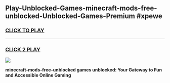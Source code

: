 
## Play-Unblocked-Games-minecraft-mods-free-unblocked-Unblocked-Games-Premium #xpewe
<h3>
<a href="https://premium.freeplayer.one?title=minecraft-mods-free-unblocked&ref=12M">CLICK TO PLAY</a></h3>
<hr>

<h3>
<a href="https://premium.freeplayer.one?title=minecraft-mods-free-unblocked&ref=12M">CLICK 2 PLAY</a>
  
</h3>

<a href="https://premium.freeplayer.one?title=minecraft-mods-free-unblocked&ref=12M"><img src="https://clearcache.store/games.png"></a>


**minecraft-mods-free-unblocked games unblocked: Your Gateway to Fun and Accessible Online Gaming**
